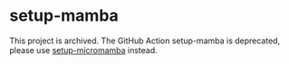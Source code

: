 # setup-mamba

This project is archived. The GitHub Action setup-mamba is deprecated, please use [setup-micromamba](https://github.com/mamba-org/setup-micromamba) instead.

